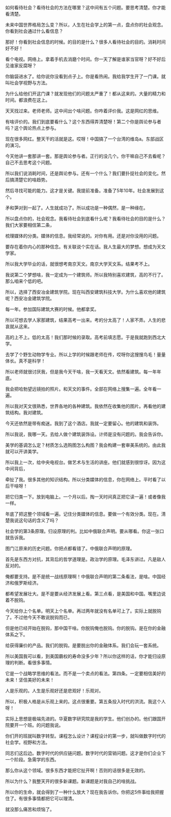 如何看待社会？看待社会的方法在哪里？这中间有五个问题。要思考清楚。你才能看清楚。

未来中国世界格局怎么变？所以，人生在社会学上的第一点，盘点你的社会观念。你看到社会通过什么看信息？

那好！你看到社会信息的时候。的目的是什么？很多人看待社会的目的。消耗时间好不好！

看个电视。网络上。拿着手机去消磨个时间。你一天了解是谁家当官呀？好不好后见谁家反腐呀？

你脑袋进水了。给你说你没看到点子上。你是看热闹。我给我学生开了一门课。就叫社会学视野与方法。

为什么给他们开这门课？就发现他们的问题太严重了！都从这来的。大量的精力和时间。都浪费在这上。

天天找过来。老师老师。这中间出个啥问题。你咋着评价我。这是网红的思维。

有啥评价的。我们到底要看什么？这个东西得弄清楚呀！第二个你是舆论参与者吗？这个舆论热点上参与。

现在很多网红。整天干的活就是这。哎呀！中国搞了一个台湾的维岛a。东部战区的演习。

今天他讲一套那讲一套。那是舆论参与者。正行的没几个。你干嘛自己不去看呢？自己不去思考这个问题。

所以我们说消耗时间，还是舆论参与。还有一个什么？我们要扑捉社会的变化。然后搞清楚它的啥趋势。

然后寻找可能的能力。这才是关键。我提前准备。准备了5年10年。社会发展到这个。

矛和笋对到一起了。人生就成功了。所以成功是一种偶然，是一种缘在。

所以盘点你的，社会观念。我看待社会到底看什么呢？我看待社会的目的是什么？我们大家要相信第二条，

梳理媒体的分类。媒体的信息。我经常说的。对你有用。还是对你没用的问题。

要存在着你内心的那种信念。有关联说个实在话。我人生最大的梦想。想成为天文学家。

所以我大学毕业的话，就很想考南京天文。南京大学天文系。结果考不上。

我说第二个梦想啥，我一定成为一个建筑师。所以我特别喜欢建筑，高的不行了。那么咱来个低的吧。

所以，选择了西安冶金建筑学院。现在叫西安建筑科技大学。为什么喜欢他的建筑呢？西安冶金建筑学院。

每一年。参加国际建筑大赛的时候。他都拿奖。

所以可想去学人家那建筑，结果高考一出来。考的分太高了！人家不弄。人生的悲哀就从这来。

高的上不上。低的太高！我们那时候的录取。高考前填志愿。于是我就跑到西北大学。

去学了个野生动物学专业。所以上学的时候跟老师在传，哎呀你这搜搜鸟毛！量量体长。真不是科学！

所以老师就很讨厌我，但是我今天干啥，我一天看天文。依然看建筑。每一年年底。

我会把哈勃望远镜拍的照片。和天文的事件。全部在网络上搜集一遍。全年看一遍。

所以我对天文很熟悉，世界各地的各种建筑。我依然在收集他的图片。再看他的建筑结构。我对建筑。

今天还依然是带有痴迷。我到了这个酒店。我就一定要留心。他的建筑和装饰。

所以我说，我哪一天。去给人做个建筑装饰设。计师是没有问题的。我会告诉你。

美学的基调怎么定？材质怎么选购图怎么构图？我会构建一套审美系统的。由此我就可以开讲美学。

所以我上一次，给中央电视台。做艺术与生活的讲座。他们就感到很惊讶。因为这中间背后，

牵扯了我。很多其他的知识结构。所以分类媒体的信息，你在网络上。平时看了以后干啥呀！

把它归类一下。放到电脑上。一个月以后。掏一天时间真正把它读一遍！或者像我一样。

年底了把这整个领域看一遍。记住分类媒体的信息。要做一个有效分类。现在。清楚我说这句话的含义了吗？

社会学的第3条原理。归设原理的判。比如中俄联合声明。要从哪看。你这一张口就告诉我。

图门江原来的历史问题。你把点都看错了。中俄联合声明的原理。

首先是东西方对抗，其背后的哲学道理是。政治学的原理。毛泽东讲过。凡是敌人反对的。

俺都要支持。是不是统一战线原理啊！中俄联合声明的第二条看法，是啥。中国经济和俄罗斯经济。

都希望发展壮大。是不是要从经济发展上看。第三点看，是美国和中国。嘴里边说着不脱钩。

今天给你上个名单。明天上个名单。再过两年就没有名单可上了。实际上就脱钩了。不过他今天不敢说脱钩而已，

但是他已经开始在脱钩，那中国干啥。你脱钩俺也脱钩。你的脱钩。是在你的金融体系之下。

给获得廉价的产品。我们的脱钩。是要脱出你的金融体系。我们会玩一套系统。

所以美国我可以看，到美国霸权的寿命没多少年？所以你这样的话，你才能归设原理的判断。看很多事情。

它是一个战略学思维的看法。而不是一个卖点的看法。第四条。一定要相信美好的未来！坚信美好的未来！

人是乐观的。人生是乐观好还是悲观好！乐观对。

所以，积极人格是从乐观上来的。这点很重要。第五条投入时代的洪流。我这个人呀！

实际上思想是极端先进的。华夏数字研究院是我的学生。他们创办的。他们跟国开院要开一个班。的问题我说。

你们开的班就叫数字转型。课程怎么设计？课程设计的第一步，就叫做数字时代的社会学。视野和方法。

同志们这后边。数字时代的供应链问题。数字时代的营销问题。这才是你们企业下一个阶段。急需学的东西。

那么你从这个领域。很多东西才能把它扯开啊！否则的话很多是无效的。

所以为什么？我整天开的很多新课题。新课题是对我自己的啥挑战。

所以你的生命，就会得到了一种什么放大？现在我告诉你。你把这5件事给我把握住了。有很多事情都把它可以理清。

就没那么痛苦和烦恼了。